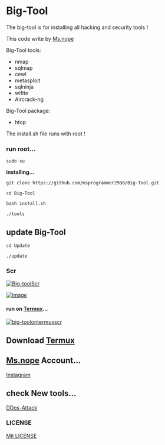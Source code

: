 # Big-Tool
The big-tool is for installing all hacking and security tools !

This code write by [Ms.nope](https://github.com/msprogrammer2938)

Big-Tool tools:
- nmap
- sqlmap
- cewl
- metasploit
- sqlninja
- wifite
- Aircrack-ng

Big-Tool package:
- htop

The install.sh file runs with root !

### run root...
```
sudo su
```

**installing...**
```
git clone https://github.com/msprogrammer2938/Big-Tool.git

cd Big-Tool

bash install.sh

./tools
```
## update Big-Tool
```
cd Update

./update
```

### Scr
[![Big-toolScr](https://user-images.githubusercontent.com/78996423/115227017-29147300-a125-11eb-8e03-c861926f601b.jpeg)](https://github.com/msprogrammer2938/Big-Tool)

[![image](https://user-images.githubusercontent.com/78996423/116021528-9c564180-a65d-11eb-8752-8fc25b0394c8.png)](https://github.com/msprogrammer2938/Big-Tool)

#### run on [Termux](https://wiki.termux.com/wiki/Main_Page)...
[![big-toolontermuxscr](https://user-images.githubusercontent.com/78996423/117602778-c2eca000-b166-11eb-844c-81656d1064a3.jpeg)](https://github.com/msprogrammer2938/Big-Tool)

## Download [Termux](https://play.google.com/store/apps/details?id=com.termux&hl=en&gl=US)

## [Ms.nope](https://github.com/msprogrammer2938) Account...
[Instagram](https://instagram.com/programmer2938)

## check New tools...
[DDos-Attack](https://github.com/msprogrammer2938/DDos-Attack)

### LICENSE
[Mit LICENSE](https://github.com/msprogrammer2938/Big-Tool/blob/master/LICENSE)
